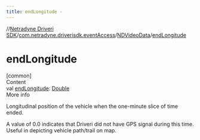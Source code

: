 ```yaml
---
title: endLongitude -
---
```

//[Netradyne Driveri SDK](../../index.md)/[com.netradyne.driverisdk.eventAccess](../index.md)/[NDVideoData](index.md)/[endLongitude](end-longitude.md)



# endLongitude  
[common]  
Content  
val [endLongitude](end-longitude.md): [Double](https://kotlinlang.org/api/latest/jvm/stdlib/kotlin/-double/index.html)  
More info  


Longitudinal position of the vehicle when the one-minute slice of time ended.



A value of 0.0 indicates that Driveri did not have GPS signal during this time. Useful in depicting vehicle path/trail on map.

  



